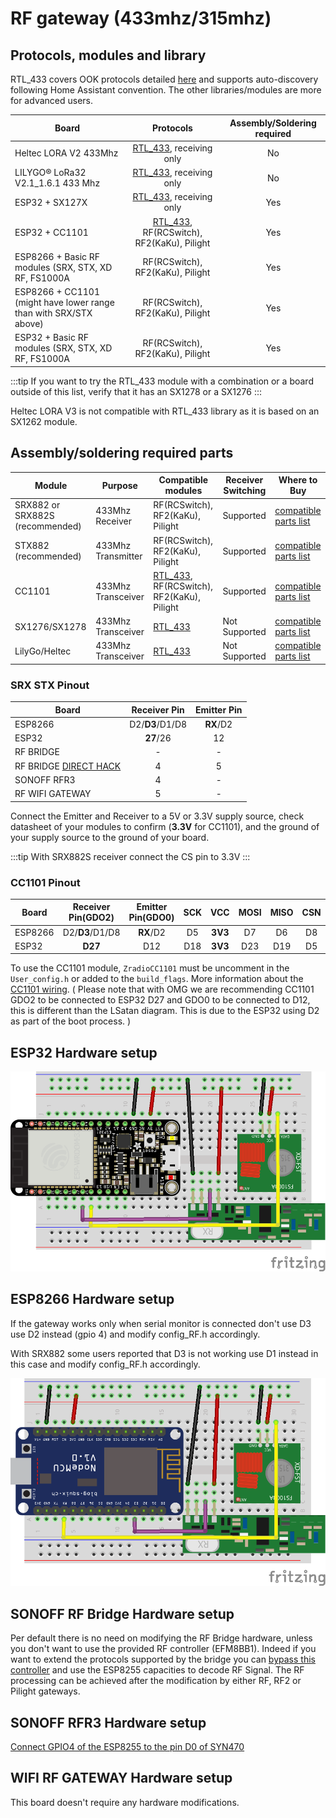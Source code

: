 # RF gateway (433mhz/315mhz)

## Protocols, modules and library

RTL_433 covers OOK protocols detailed [here](../use/rf#supported-decoders) and supports auto-discovery following Home Assistant convention. The other libraries/modules are more for advanced users.

|Board| Protocols|Assembly/Soldering required|
|-|:-:|:-:|
|Heltec LORA V2 433Mhz|[RTL_433](../use/rf#supported-decoders), receiving only|No|
|LILYGO® LoRa32 V2.1_1.6.1 433 Mhz|[RTL_433](../use/rf#supported-decoders), receiving only|No|
|ESP32 + SX127X|[RTL_433](../use/rf#supported-decoders), receiving only|Yes|
|ESP32 + CC1101|[RTL_433](../use/rf#supported-decoders), RF(RCSwitch), RF2(KaKu), Pilight|Yes|
|ESP8266 + Basic RF modules (SRX, STX, XD RF, FS1000A|RF(RCSwitch), RF2(KaKu), Pilight|Yes|
|ESP8266 + CC1101 (might have lower range than with SRX/STX above)|RF(RCSwitch), RF2(KaKu), Pilight|Yes|
|ESP32 + Basic RF modules (SRX, STX, XD RF, FS1000A|RF(RCSwitch), RF2(KaKu), Pilight|Yes|

:::tip
If you want to try the RTL_433 module with a combination or a board outside of this list, verify that it has an SX1278 or a SX1276
:::

Heltec LORA V3 is not compatible with RTL_433 library as it is based on an SX1262 module.

## Assembly/soldering required parts
|Module|Purpose|Compatible modules|Receiver Switching|Where to Buy|
|-|-|-|-|-|
|SRX882 or SRX882S (recommended)|433Mhz Receiver|RF(RCSwitch), RF2(KaKu), Pilight|Supported|[compatible parts list](https://compatible.openmqttgateway.com/index.php/parts)|
|STX882 (recommended)|433Mhz Transmitter|RF(RCSwitch), RF2(KaKu), Pilight|Supported|[compatible parts list](https://compatible.openmqttgateway.com/index.php/parts)|
|CC1101|433Mhz Transceiver|[RTL_433](../use/rf#supported-decoders), RF(RCSwitch), RF2(KaKu), Pilight|Supported|[compatible parts list](https://compatible.openmqttgateway.com/index.php/parts)|
|SX1276/SX1278|433Mhz Transceiver|[RTL_433](../use/rf#supported-decoders)|Not Supported|[compatible parts list](https://compatible.openmqttgateway.com/index.php/parts)|
|LilyGo/Heltec|433Mhz Transceiver|[RTL_433](../use/rf#supported-decoders)|Not Supported|[compatible parts list](https://compatible.openmqttgateway.com/index.php/parts)|

### SRX STX Pinout
|Board| Receiver Pin| Emitter Pin|
|-|:-:|:-:|
|ESP8266|D2/**D3**/D1/D8|**RX**/D2|
|ESP32|**27**/26|12|
|RF BRIDGE|-|-|
|RF BRIDGE [DIRECT HACK](https://github.com/xoseperez/espurna/wiki/Hardware-Itead-Sonoff-RF-Bridge---Direct-Hack)|4|5|
|SONOFF RFR3|4|-|
|RF WIFI GATEWAY|5|-|

Connect the Emitter and Receiver to a 5V or 3.3V supply source, check datasheet of your modules to confirm (**3.3V** for CC1101), and the ground of your supply source to the ground of your board.

:::tip
With SRX882S receiver connect the CS pin to 3.3V
:::

### CC1101 Pinout
|Board|Receiver Pin(GDO2)|Emitter Pin(GDO0)|SCK|VCC|MOSI|MISO|CSN|GND
|-|:-:|:-:|:-:|:-:|:-:|:-:|:-:|:-:|
|ESP8266|D2/**D3**/D1/D8|**RX**/D2|D5|**3V3**|D7|D6|D8|GND
|ESP32|**D27**|D12|D18|**3V3**|D23|D19|D5|GND

To use the CC1101 module, `ZradioCC1101` must be uncomment in the `User_config.h` or added to the `build_flags`.
More information about the [CC1101 wiring](https://github.com/LSatan/SmartRC-CC1101-Driver-Lib#wiring). ( Please note that with OMG we are recommending CC1101 GDO2 to be connected to ESP32 D27 and GDO0 to be connected to D12, this is different than the LSatan diagram. This is due to the ESP32 using D2 as part of the boot process. )

## ESP32 Hardware setup
![Addon_RF](../img/OpenMQTTgateway_ESP32_Addon_RF.png)

## ESP8266 Hardware setup
If the gateway works only when serial monitor is connected don't use D3 use D2 instead (gpio 4) and modify config_RF.h accordingly.

With SRX882 some users reported that D3 is not working use D1 instead in this case and modify config_RF.h accordingly.

![Addon_RF](../img/OpenMQTTgateway_ESP8266_Addon_RF.png)

## SONOFF RF Bridge Hardware setup
Per default there is no need on modifying the RF Bridge hardware, unless you don't want to use the provided RF controller (EFM8BB1). Indeed if you want to extend the protocols supported by the bridge you can [bypass this controller](https://github.com/xoseperez/espurna/wiki/Hardware-Itead-Sonoff-RF-Bridge---Direct-Hack) and use the ESP8255 capacities to decode RF Signal.
The RF processing can be achieved after the modification by either RF, RF2 or Pilight gateways.

## SONOFF RFR3 Hardware setup
[Connect GPIO4 of the ESP8255 to the pin D0 of SYN470](https://1technophile.blogspot.com/2019/08/new-sonoff-rfr3-as-433tomqtt-gateway.html)

## WIFI RF GATEWAY Hardware setup
This board doesn't require any hardware modifications.
